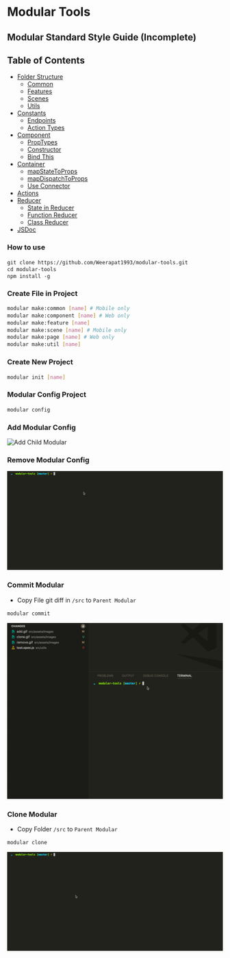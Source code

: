 # Modular Tools

## Modular Standard Style Guide (Incomplete)

## Table of Contents
* [Folder Structure](./docs/folder-structure.md)
  * [Common](./docs/folder-structure.md#common)
  * [Features](./docs/folder-structure.md#features)
  * [Scenes](./docs/folder-structure.md#scenes)
  * [Utils](./docs/folder-structure.md#utils)
* [Constants](./docs/constants.md)
  * [Endpoints](./docs/constants.md#1-endpoints)
  * [Action Types](./docs/constants.md#2-action-types)
* [Component](./docs/component.md)
  * [PropTypes](./docs/component.md#1-proptypes)
  * [Constructor](./docs/component.md#2-constructor)
  * [Bind This](./docs/component.md#3-bind-this)
* [Container](./docs/container.md)
  * [mapStateToProps](./docs/container.md#1-mapstatetoprops)
  * [mapDispatchToProps](./docs/container.md#2-mapdispatchtoprops)
  * [Use Connector](./docs/container.md#3-use-connector)
* [Actions](./docs/actions.md)
* [Reducer](./docs/reducer.md)
  * [State in Reducer](./docs/reducer.md#1-state-in-reducer)
  * [Function Reducer](./docs/reducer.md#2-function-reducer)
  * [Class Reducer](./docs/reducer.md#3-class-reducer)
* [JSDoc](./docs/jsdoc.md)


### How to use
```
git clone https://github.com/Weerapat1993/modular-tools.git
cd modular-tools
npm install -g
```

### Create File in Project
```sh
modular make:common [name] # Mobile only
modular make:component [name] # Web only
modular make:feature [name]
modular make:scene [name] # Mobile only
modular make:page [name] # Web only
modular make:util [name]
```

### Create New Project
```sh
modular init [name]
```

### Modular Config Project
```sh
modular config
```

### Add Modular Config
![Add Child Modular](./app/assets/images/add.gif)

### Remove Modular Config
![Add Child Modular](./app/assets/images/remove.gif)

### Commit Modular
- Copy File git diff in `/src` to `Parent Modular`

```sh
modular commit
```

![Copy File Child Modular](./app/assets/images/commit.gif)

### Clone Modular
- Copy Folder `/src` to `Parent Modular`

```sh
modular clone
```

![Copy Folder Child Modular](./app/assets/images/clone.gif)
